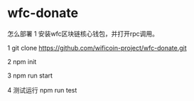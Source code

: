 # wfc-donate
怎么部署 
1 安装wfc区块链核心钱包，并打开rpc调用。

1 git clone https://github.com/wificoin-project/wfc-donate.git

2 npm init

3 npm run start 

4 测试运行 npm run test

